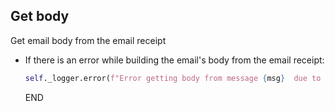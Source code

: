 ## Get body

Get email body from the email receipt

* If there is an error while building the email's body from the email receipt:
  ```python
  self._logger.error(f"Error getting body from message {msg}  due to {err}")
  ```
  END
